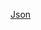 
[Json](https://github.com/creativeCodingART2210Fall2019Section2/Purvis_Liza__ART2210_Fall2019/raw/master/Exercises/Json/index.html)
